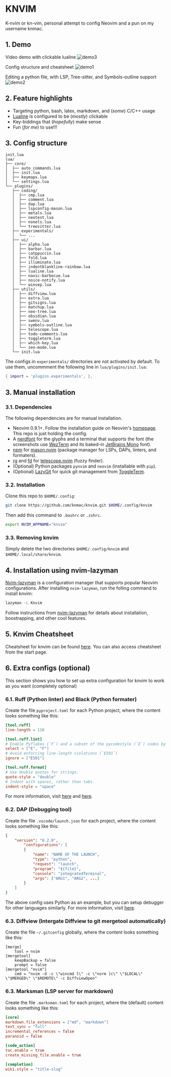 # KNVIM

K-nvim or kn-vim, personal attempt to config Neovim and a pun on my username knmac.

## 1. Demo

<!-- ![Screenshot](./res/screenshot.png) -->

Video demo with clickable lualine
![demo3](./res/demo1.gif)

Config structure and cheatsheet
![demo1](./res/demo2.png)

Editing a python file, with LSP, Tree-sitter, and Symbols-outline support
![demo2](./res/demo3.png)

## 2. Feature highlights

- Targeting python, bash, latex, markdown, and (_some_) C/C++ usage
- [Lualine](https://github.com/nvim-lualine/lualine.nvim) is configured to be (_mostly_) clickable
- Key-biddings that (_hopefully_) make sense
- Fun (_for me_) to use!!!

## 3. Config structure

```
init.lua
lua/
├── core/
│  ├── auto_commands.lua
│  ├── init.lua
│  ├── keymaps.lua
│  └── settings.lua
└── plugins/
   ├── coding/
   │  ├── cmp.lua
   │  ├── comment.lua
   │  ├── dap.lua
   │  ├── lspconfig-mason.lua
   │  ├── metals.lua
   │  ├── neotest.lua
   │  ├── nonels.lua
   │  └── treesitter.lua
   ├── experimentals/
   │  └── ...
   ├── ui/
   │  ├── alpha.lua
   │  ├── barbar.lua
   │  ├── catppuccin.lua
   │  ├── fold.lua
   │  ├── illuminate.lua
   │  ├── indentblankline-rainbow.lua
   │  ├── lualine.lua
   │  ├── navic-barbecue.lua
   │  ├── noice-notify.lua
   │  └── winsep.lua
   ├── utils/
   │  ├── diffview.lua
   │  ├── extra.lua
   │  ├── gitsigns.lua
   │  ├── matchup.lua
   │  ├── neo-tree.lua
   │  ├── obsidian.lua
   │  ├── swenv.lua
   │  ├── symbols-outline.lua
   │  ├── telescope.lua
   │  ├── todo-comments.lua
   │  ├── toggleterm.lua
   │  ├── which-key.lua
   │  └── zen-mode.lua
   └── init.lua
```

The configs in `experimentals/` directories are not activated by default. To use them, uncommment the following line in `lua/plugins/init.lua`:

```lua
{ import = 'plugins.experimentals', },
```

## 3. Manual installation

### 3.1. Dependencies

The following dependencies are for manual installation.

- Neovim 0.9.1+. Follow the installation guide on Neovim's [homepage](https://neovim.io/). This repo is just holding the config.
- A [nerdfont](https://www.nerdfonts.com) for the glyphs and a terminal that supports the font (the screenshots use [WezTerm](https://wezfurlong.org/wezterm/) and its baked-in [JetBrains Mono](https://www.jetbrains.com/lp/mono/) font).
- [npm](https://docs.npmjs.com/downloading-and-installing-node-js-and-npm) for [mason.nvim](https://github.com/williamboman/mason.nvim) (package manager for LSPs, DAPs, linters, and formaters).
- [rg](https://github.com/BurntSushi/ripgrep) and [fd](https://github.com/sharkdp/fd) for [telescope.nvim](https://github.com/nvim-telescope/telescope.nvim) (fuzzy finder).
- (Optional) Python packages `pynvim` and `neovim` (installable with `pip`).
- (Optional) [LazyGit](https://github.com/jesseduffield/lazygit) for quick git management from [ToggleTerm](https://github.com/akinsho/toggleterm.nvim).

### 3.2. Installation

Clone this repo to `$HOME/.config`:

```bash
git clone https://github.com/knmac/knvim.git $HOME/.config/knvim
```

Then add this command to `.bashrc` or `.zshrc`.

```bash
export NVIM_APPNAME="knvim"
```

### 3.3. Removing knvim

Simply delete the two directories `$HOME/.config/knvim` and `$HOME/.local/share/knvim`.

## 4. Installation using nvim-lazyman

[Nvim-lazyman](https://github.com/doctorfree/nvim-lazyman) is a configuration manager that supports popular Neovim configurations. After installing `nvim-lazyman`, run the folling command to install knvim:

```bash
lazyman -L Knvim
```

Follow instructions from [nvim-lazyman](https://github.com/doctorfree/nvim-lazyman) for details about installation, boostrapping, and other cool features.

## 5. Knvim Cheatsheet

Cheatsheet for knvim can be found [here](res/cheatsheet.md). You can also access cheatsheet from the start page.

## 6. Extra configs (optional)

This section shows you how to set up extra configuration for knvim to work as you want (completely optional)

### 6.1. Ruff (Python linter) and Black (Python formater)

Create the file `pyproject.toml` for each Python project, where the content looks something like this:

```toml
[tool.ruff]
line-length = 110

[tool.ruff.lint]
# Enable Pyflakes (`F`) and a subset of the pycodestyle (`E`) codes by default.
select = ["E", "F"]
# Avoid enforcing line-length violations (`E501`)
ignore = ["E501"]

[tool.ruff.format]
# Use double quotes for strings.
quote-style = "double"
# Indent with spaces, rather than tabs.
indent-style = "space"
```

For more information, visit [here](https://docs.astral.sh/ruff/configuration/) and [here](https://python-poetry.org/docs/pyproject/).

### 6.2. DAP (Debugging tool)

Create the file `.vscode/launch.json` for each project, where the content looks something like this:

```json
{
    "version": "0.2.0",
        "configurations": [
        {
            "name": "NAME OF THE LAUNCH",
            "type": "python",
            "request": "launch",
            "program": "${file}",
            "console": "integratedTerminal",
            "args": ["ARG1", "ARG2", ...]
        }
    ]
}
```

The above config uses Python as an example, but you can setup debugger for other languages similarly. For more information, visit [here](https://go.microsoft.com/fwlink/?linkid=830387).

### 6.3. Diffview (Intergate Diffview to git mergetool automatically)

Create the file `~/.gitconfig` globally, where the content looks something like this:

```git_config
[merge]
    tool = nvim
[mergetool]
    keepBackup = false
    prompt = false
[mergetool "nvim"]
    cmd = "nvim -d -c \"wincmd l\" -c \"norm ]c\" \"$LOCAL\" \"$MERGED\" \"$REMOTE\" -c DiffviewOpen"
```

### 6.3. Marksman (LSP server for markdown)

Create the file `.marksman.toml` for each project, where the (default) content looks something like this:

```toml
[core]
markdown.file_extensions = ["md", "markdown"]
text_sync = "full"
incremental_references = false
paranoid = false

[code_action]
toc.enable = true
create_missing_file.enable = true

[completion]
wiki.style = "title-slug"
```

